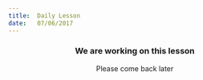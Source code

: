 ```yaml
---
title:  Daily Lesson
date:   07/06/2017
---
```


### <center>We are working on this lesson</center>
<center>Please come back later</center>